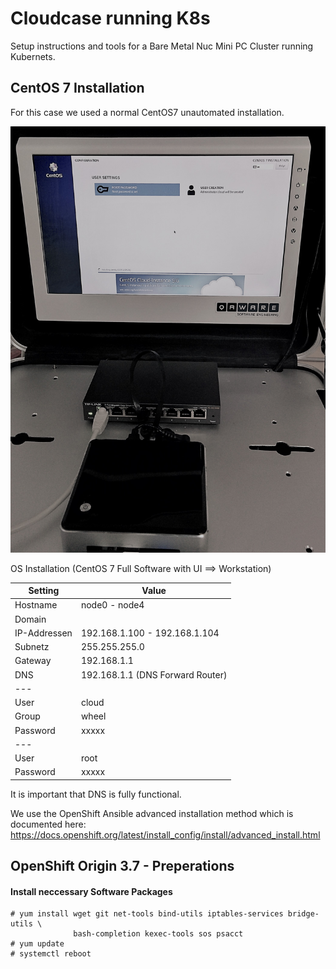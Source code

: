 # Cloudcase running K8s
Setup instructions and tools for a Bare Metal Nuc Mini PC Cluster running Kubernets.

## CentOS 7 Installation
For this case we used a normal CentOS7 unautomated installation. 

![Koffer|2x](KofferV2.jpg)

OS Installation (CentOS 7 Full Software with UI ==> Workstation)

| Setting       | Value                            | 
| ------------- | ---------------------------------|  
| Hostname      |  node0 - node4                   |
| Domain        |                                  |
| IP-Addressen  | 192.168.1.100 - 192.168.1.104    |
| Subnetz       | 255.255.255.0                    |
| Gateway       | 192.168.1.1                      |
| DNS           | 192.168.1.1 (DNS Forward Router) |
| ---                                              |
| User          | cloud                            |
| Group         | wheel                            |
| Password      | xxxxx                            |
| ---                                              |
| User          | root                             |
| Password      | xxxxx                            |

It is important that DNS is fully functional.

We use the OpenShift Ansible advanced installation method which is documented here:
https://docs.openshift.org/latest/install_config/install/advanced_install.html


## OpenShift Origin 3.7 - Preperations
#### Install neccessary Software Packages
```
# yum install wget git net-tools bind-utils iptables-services bridge-utils \
              bash-completion kexec-tools sos psacct
# yum update
# systemctl reboot
```


